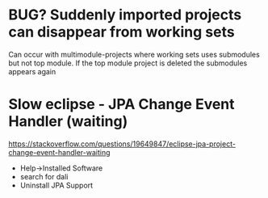 # BUG? Suddenly imported projects can disappear from working sets

Can occur with multimodule-projects where working sets uses submodules but not top module.
If the top module project is deleted the submodules appears again

# Slow eclipse - JPA Change Event Handler (waiting)
https://stackoverflow.com/questions/19649847/eclipse-jpa-project-change-event-handler-waiting

* Help->Installed Software
* search for dali
* Uninstall JPA Support
